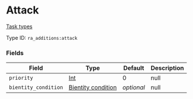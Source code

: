 # Attack
[Task types](../task_types_types.md)

Type ID: `ra_additions:attack`
### Fields
Field | Type | Default | Description
------|------|---------|-------------
`priority` | [Int](../data_types/int.md) | 0 | null
`bientity_condition` | [Bientity condition](../data_types/bientity_condition.md) | _optional_ | null
